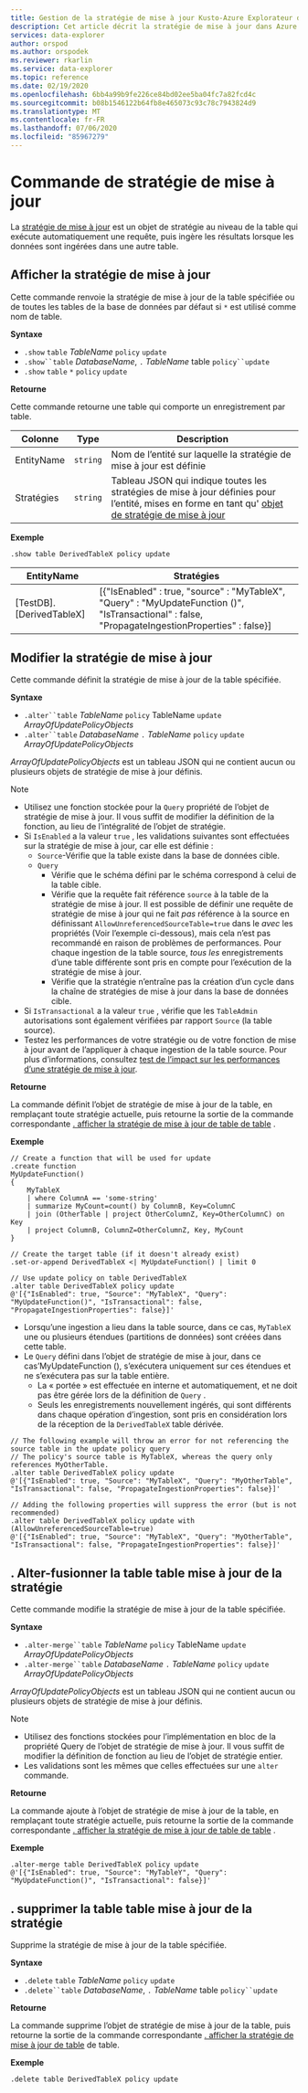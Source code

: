 ```yaml
---
title: Gestion de la stratégie de mise à jour Kusto-Azure Explorateur de données
description: Cet article décrit la stratégie de mise à jour dans Azure Explorateur de données.
services: data-explorer
author: orspod
ms.author: orspodek
ms.reviewer: rkarlin
ms.service: data-explorer
ms.topic: reference
ms.date: 02/19/2020
ms.openlocfilehash: 6bb4a99b9fe226ce84bd02ee5ba04fc7a82fcd4c
ms.sourcegitcommit: b08b1546122b64fb8e465073c93c78c7943824d9
ms.translationtype: MT
ms.contentlocale: fr-FR
ms.lasthandoff: 07/06/2020
ms.locfileid: "85967279"
---
```

# <a name="update-policy-command"></a>Commande de stratégie de mise à jour

La [stratégie de mise à jour](updatepolicy.md) est un objet de stratégie au niveau de la table qui exécute automatiquement une requête, puis ingère les résultats lorsque les données sont ingérées dans une autre table.

## <a name="show-update-policy"></a>Afficher la stratégie de mise à jour

Cette commande renvoie la stratégie de mise à jour de la table spécifiée ou de toutes les tables de la base de données par défaut si `*` est utilisé comme nom de table.

**Syntaxe**

* `.show` `table` *TableName* `policy` `update`
* `.show``table` *DatabaseName*, `.` *TableName* table `policy``update`
* `.show` `table` `*` `policy` `update`

**Retourne**

Cette commande retourne une table qui comporte un enregistrement par table.

|Colonne    |Type    |Description                                                                                                                                                           |
|----------|--------|----------------------------------------------------------------------------------------------------------------------------------------------------------------------|
|EntityName|`string`|Nom de l’entité sur laquelle la stratégie de mise à jour est définie                                                                                                                |
|Stratégies  |`string`|Tableau JSON qui indique toutes les stratégies de mise à jour définies pour l’entité, mises en forme en tant qu' [objet de stratégie de mise à jour](updatepolicy.md#the-update-policy-object)|

**Exemple**

```kusto
.show table DerivedTableX policy update 
```

|EntityName        |Stratégies                                                                                                                                    |
|------------------|--------------------------------------------------------------------------------------------------------------------------------------------|
|[TestDB]. [DerivedTableX]|[{"IsEnabled" : true, "source" : "MyTableX", "Query" : "MyUpdateFunction ()", "IsTransactional" : false, "PropagateIngestionProperties" : false}]|

## <a name="alter-update-policy"></a>Modifier la stratégie de mise à jour

Cette commande définit la stratégie de mise à jour de la table spécifiée.

**Syntaxe**

* `.alter``table` *TableName* `policy` TableName `update` *ArrayOfUpdatePolicyObjects*
* `.alter``table` *DatabaseName* `.` *TableName* `policy` `update` *ArrayOfUpdatePolicyObjects*

*ArrayOfUpdatePolicyObjects* est un tableau JSON qui ne contient aucun ou plusieurs objets de stratégie de mise à jour définis.

> [!NOTE]
> * Utilisez une fonction stockée pour la `Query` propriété de l’objet de stratégie de mise à jour.
   Il vous suffit de modifier la définition de la fonction, au lieu de l’intégralité de l’objet de stratégie.
> * Si `IsEnabled` a la valeur `true` , les validations suivantes sont effectuées sur la stratégie de mise à jour, car elle est définie :
>    * `Source`-Vérifie que la table existe dans la base de données cible.
>    * `Query` 
>        * Vérifie que le schéma défini par le schéma correspond à celui de la table cible.
>        * Vérifie que la requête fait référence `source` à la table de la stratégie de mise à jour. 
        Il est possible de définir une requête de stratégie de mise à jour qui ne fait *pas* référence à la source en définissant `AllowUnreferencedSourceTable=true` dans le *avec* les propriétés (Voir l’exemple ci-dessous), mais cela n’est pas recommandé en raison de problèmes de performances. Pour chaque ingestion de la table source, *tous les* enregistrements d’une table différente sont pris en compte pour l’exécution de la stratégie de mise à jour.
 >       * Vérifie que la stratégie n’entraîne pas la création d’un cycle dans la chaîne de stratégies de mise à jour dans la base de données cible.
 > * Si `IsTransactional` a la valeur `true` , vérifie que les `TableAdmin` autorisations sont également vérifiées par rapport `Source` (la table source).
 > * Testez les performances de votre stratégie ou de votre fonction de mise à jour avant de l’appliquer à chaque ingestion de la table source. Pour plus d’informations, consultez [test de l’impact sur les performances d’une stratégie de mise à jour](updatepolicy.md#testing-an-update-policys-performance-impact).

**Retourne**

La commande définit l’objet de stratégie de mise à jour de la table, en remplaçant toute stratégie actuelle, puis retourne la sortie de la commande correspondante [. afficher la stratégie de mise à jour de table de table](#show-update-policy) .

**Exemple**

```kusto
// Create a function that will be used for update
.create function 
MyUpdateFunction()
{
    MyTableX
    | where ColumnA == 'some-string'
    | summarize MyCount=count() by ColumnB, Key=ColumnC
    | join (OtherTable | project OtherColumnZ, Key=OtherColumnC) on Key
    | project ColumnB, ColumnZ=OtherColumnZ, Key, MyCount
}

// Create the target table (if it doesn't already exist)
.set-or-append DerivedTableX <| MyUpdateFunction() | limit 0

// Use update policy on table DerivedTableX
.alter table DerivedTableX policy update
@'[{"IsEnabled": true, "Source": "MyTableX", "Query": "MyUpdateFunction()", "IsTransactional": false, "PropagateIngestionProperties": false}]'
```

* Lorsqu’une ingestion a lieu dans la table source, dans ce cas, `MyTableX` une ou plusieurs étendues (partitions de données) sont créées dans cette table.
* Le `Query` défini dans l’objet de stratégie de mise à jour, dans ce cas’MyUpdateFunction (), s’exécutera uniquement sur ces étendues et ne s’exécutera pas sur la table entière.
  * La « portée » est effectuée en interne et automatiquement, et ne doit pas être gérée lors de la définition de `Query` .
  * Seuls les enregistrements nouvellement ingérés, qui sont différents dans chaque opération d’ingestion, sont pris en considération lors de la réception de la `DerivedTableX` table dérivée.

```kusto
// The following example will throw an error for not referencing the source table in the update policy query
// The policy's source table is MyTableX, whereas the query only references MyOtherTable. 
.alter table DerivedTableX policy update
@'[{"IsEnabled": true, "Source": "MyTableX", "Query": "MyOtherTable", "IsTransactional": false, "PropagateIngestionProperties": false}]'

// Adding the following properties will suppress the error (but is not recommended)
.alter table DerivedTableX policy update with (AllowUnreferencedSourceTable=true)
@'[{"IsEnabled": true, "Source": "MyTableX", "Query": "MyOtherTable", "IsTransactional": false, "PropagateIngestionProperties": false}]'

```

## <a name="alter-merge-table-table-policy-update"></a>. Alter-fusionner la table table mise à jour de la stratégie

Cette commande modifie la stratégie de mise à jour de la table spécifiée.

**Syntaxe**

* `.alter-merge``table` *TableName* `policy` TableName `update` *ArrayOfUpdatePolicyObjects*
* `.alter-merge``table` *DatabaseName* `.` *TableName* `policy` `update` *ArrayOfUpdatePolicyObjects*

*ArrayOfUpdatePolicyObjects* est un tableau JSON qui ne contient aucun ou plusieurs objets de stratégie de mise à jour définis.

> [!NOTE]
> * Utilisez des fonctions stockées pour l’implémentation en bloc de la propriété Query de l’objet de stratégie de mise à jour. 
     Il vous suffit de modifier la définition de fonction au lieu de l’objet de stratégie entier.
> * Les validations sont les mêmes que celles effectuées sur une `alter` commande.

**Retourne**

La commande ajoute à l’objet de stratégie de mise à jour de la table, en remplaçant toute stratégie actuelle, puis retourne la sortie de la commande correspondante [. afficher la stratégie de mise à jour de table de table](#show-update-policy) .

**Exemple**

```kusto
.alter-merge table DerivedTableX policy update 
@'[{"IsEnabled": true, "Source": "MyTableY", "Query": "MyUpdateFunction()", "IsTransactional": false}]'  
``` 

## <a name="delete-table-table-policy-update"></a>. supprimer la table table mise à jour de la stratégie

Supprime la stratégie de mise à jour de la table spécifiée.

**Syntaxe**

* `.delete` `table` *TableName* `policy` `update`
* `.delete``table` *DatabaseName*, `.` *TableName* table `policy``update`

**Retourne**

La commande supprime l’objet de stratégie de mise à jour de la table, puis retourne la sortie de la commande correspondante [. afficher la stratégie de mise à jour de table](#show-update-policy) de table.

**Exemple**

```kusto
.delete table DerivedTableX policy update 
```
